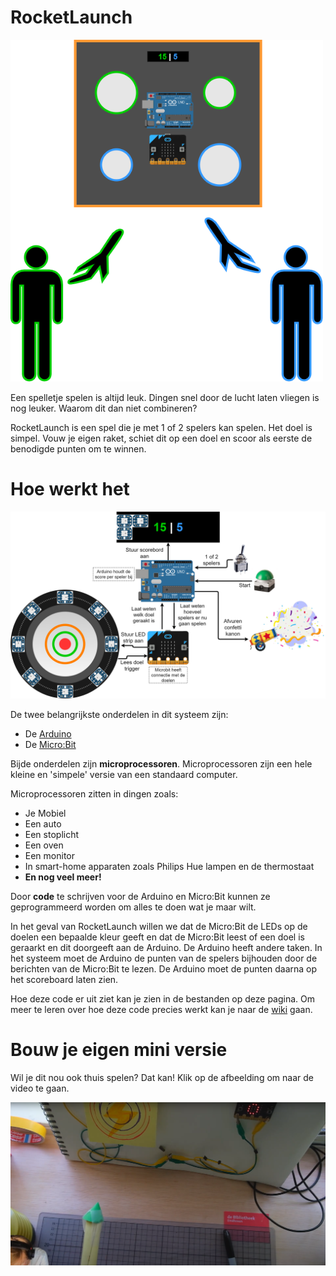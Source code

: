 # RocketLaunch
<img src="./img/Bibliotheek_opening_illustratie.png" alt="Bibliotheek_opening_illustratie.png" width="500px"/>

Een spelletje spelen is altijd leuk. Dingen snel door de lucht laten vliegen is nog leuker. Waarom dit dan niet combineren?

RocketLaunch is een spel die je met 1 of 2 spelers kan spelen. Het doel is simpel. Vouw je eigen raket, schiet dit op een doel en scoor als eerste de benodigde punten om te winnen.

# Hoe werkt het
<img src="./img/Hardware_integratie.png" alt="Hardware_integratie.png" width="800px"/>

De twee belangrijkste onderdelen in dit systeem zijn:
- De [Arduino](https://www.arduino.cc/)
- De [Micro:Bit](https://microbit.org/)

Bijde onderdelen zijn **microprocessoren**. Microprocessoren zijn een hele kleine en 'simpele' versie van een standaard computer. 

Microprocessoren zitten in dingen zoals:
- Je Mobiel
- Een auto
- Een stoplicht
- Een oven
- Een monitor
- In smart-home apparaten zoals Philips Hue lampen en de thermostaat
- **En nog veel meer!**

Door **code** te schrijven voor de Arduino en Micro:Bit kunnen ze geprogrammeerd worden om alles te doen wat je maar wilt. 

In het geval van RocketLaunch willen we dat de Micro:Bit de LEDs op de doelen een bepaalde kleur geeft en dat de Micro:Bit leest of een doel is geraarkt en dit doorgeeft aan de Arduino. De Arduino heeft andere taken. In het systeem moet de Arduino de punten van de spelers bijhouden door de berichten van de Micro:Bit te lezen. De Arduino moet de punten daarna op het scoreboard laten zien.

Hoe deze code er uit ziet kan je zien in de bestanden op deze pagina. Om meer te leren over hoe deze code precies werkt kan je naar de [wiki](#) gaan.

# Bouw je eigen mini versie
Wil je dit nou ook thuis spelen? Dat kan! Klik op de afbeelding om naar de video te gaan.

<a href="https://youtu.be/fMZb9fl21DU">
    <img src="./img/MiniRocketLaunchLivestream.png" alt="MiniRocketLaunchLivestream.png" width="800px">
</a>


<!--- - [Google drive](https://drive.google.com/drive/folders/1y4lLs7OTMrHxcFS39k9iCg1lIVsyEbma?usp=sharing) --->

